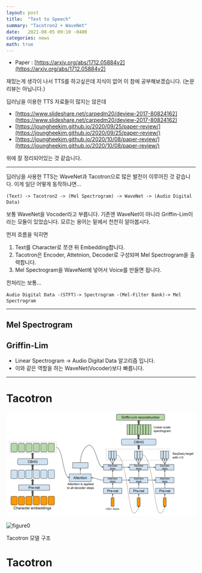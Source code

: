 ```yaml
---
layout: post
title:  "Text to Speech"
summary: "Tacotron2 + WaveNet"
date:   2021-08-05 09:10 -0400
categories: news
math: true
---
```


- Paper : [https://arxiv.org/abs/1712.05884v2](https://arxiv.org/abs/1712.05884v2)


재밌는게 생각이 나서 TTS를 하고싶은데 지식이 없어 이 참에 공부해보겠습니다. (논문 리뷰는 아닙니다.)

딥러닝을 이용한 TTS 자료들이 많지는 않은데

- [https://www.slideshare.net/carpedm20/deview-2017-80824162](https://www.slideshare.net/carpedm20/deview-2017-80824162)
- [https://joungheekim.github.io/2020/09/25/paper-review/](https://joungheekim.github.io/2020/09/25/paper-review/)
- [https://joungheekim.github.io/2020/10/08/paper-review/](https://joungheekim.github.io/2020/10/08/paper-review/)

위에 잘 정리되어있는 것 같습니다.

---

딥러닝을 사용한 TTS는 WaveNet과 Tacotron으로 많은 발전이 이루어진 것 같습니다. 이게 일단 어떻게 동작하냐면...


```
(Text) -> Tacotron2 -> (Mel Spectrogram) -> WaveNet -> (Audio Digital Data)
```

보통 WaveNet을 Vocoder라고 부릅니다. 기존엔 WaveNet이 아니라 Griffin-Lim이라는 모듈이 있었습니다. 모르는 용어는 밑에서 천천히 알아봅시다.

먼저 흐름을 익히면

1. Text를 Character로 쪼갠 뒤 Embedding합니다.
2. Tacotron은 Encoder, Attetnion, Decoder로 구성되며 Mel Spectrogram을 출력합니다.
3. Mel Spectrogram을 WaveNet에 넣어서 Voice를 만들면 됩니다.

전처리는 보통...

```
Audio Digital Data -(STFT)-> Spectrogram -(Mel-Filter Bank)-> Mel Spectrogram
```

---

## Mel Spectrogram


## Griffin-Lim

- Linear Spectrogram -> Audio Digital Data 알고리즘 입니다.
- 이와 같은 역할을 하는 WaveNet(Vocoder)보다 빠릅니다.

---

# Tacotron



![figure0](/_posts/post_img/tts/tacotron.png)






![figure0](https://github.com/jjeamin/jjeamin.github.io/raw/master/_posts/post_img/tts/tacotron.jpg)



Tacotron 모델 구조

# Tacotron
